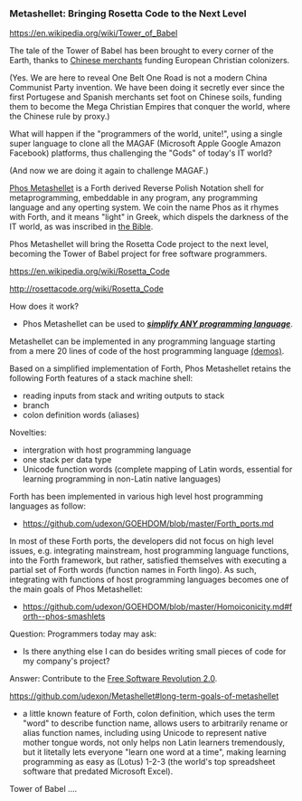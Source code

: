 ### Metashellet: Bringing Rosetta Code to the Next Level

https://en.wikipedia.org/wiki/Tower_of_Babel

The tale of the Tower of Babel has been brought to every corner of the Earth, thanks to [Chinese merchants](https://en.wikipedia.org/wiki/Howqua) funding European Christian colonizers.

(Yes. We are here to reveal One Belt One Road is not a modern China Communist Party invention. We have been doing it secretly ever since the first Portugese and Spanish merchants set foot on Chinese soils, funding them to become the Mega Christian Empires that conquer the world, where the Chinese rule by proxy.)

What will happen if the "programmers of the world, unite!", using a single super language to clone all the MAGAF (Microsoft Apple Google Amazon Facebook) platforms, thus challenging the "Gods" of today's IT world?

(And now we are doing it again to challenge MAGAF.)

[Phos Metashellet](https://github.com/udexon/Metashellet/blob/master/README.md) is a Forth derived Reverse Polish Notation shell for metaprogramming, embeddable in any program, any programming language and any operting system. We coin the name Phos as it rhymes with Forth, and it means "light" in Greek, which dispels the darkness of the IT world, as was inscribed in [the Bible](https://en.wikipedia.org/wiki/Let_there_be_light).

Phos Metashellet will bring the Rosetta Code project to the next level, becoming the Tower of Babel project for free software programmers.

https://en.wikipedia.org/wiki/Rosetta_Code

http://rosettacode.org/wiki/Rosetta_Code

How does it work?

- Phos Metashellet can be used to [___simplify ANY programming language___](https://github.com/udexon/Metashellet/blob/master/README.md#simplifying-any-programming-language). 

Metashellet can be implemented in any programming language starting from a mere 20 lines of code of the host programming language [(demos)](https://github.com/udexon/Metashellet/blob/master/README.md#phos-metashellet-for-php-and-javascript). 

Based on a simplified implementation of Forth, Phos Metashellet retains the following Forth features of a stack machine shell:
- reading inputs from stack and writing outputs to stack
- branch
- colon definition words (aliases)

Novelties:
- intergration with host programming language
- one stack per data type
- Unicode function words (complete mapping of Latin words, essential for learning programming in non-Latin native languages)

Forth has been implemented in various high level host programming languages as follow:

- https://github.com/udexon/GOEHDOM/blob/master/Forth_ports.md

In most of these Forth ports, the developers did not focus on high level issues, e.g. integrating mainstream, host programming language functions, into the Forth framework, but rather, satisfied themselves with executing a partial set of Forth words (function names in Forth lingo). As such, integrating with functions of host programming languages becomes one of the main goals of Phos Metashellet:

- https://github.com/udexon/GOEHDOM/blob/master/Homoiconicity.md#forth--phos-smashlets

Question: Programmers today may ask:
- Is there anything else I can do besides writing small pieces of code for my company's project?

Answer: Contribute to the [Free Software Revolution 2.0](https://github.com/udexon/Metashellet/blob/master/README.md#free-software-revolution-20).

https://github.com/udexon/Metashellet#long-term-goals-of-metashellet

- a little known feature of Forth, colon definition, which uses the term "word" to describe function name, allows users to arbitrarily rename or alias function names, including using Unicode to represent native mother tongue words, not only helps non Latin learners tremendously, but it litetally lets everyone "learn one word at a time", making learning programming as easy as (Lotus) 1-2-3 (the world's top spreadsheet software that predated Microsoft Excel).

Tower of Babel .... 
